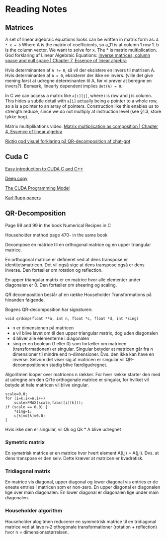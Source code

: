 # Reading Notes

## Matrices

A set of linear algebraic equations looks can be written in matrix form as:
`A * x = b`
Where A is the matrix of coefficients, so a_11 is at column 1 row 1. b is the column vector. We want to solve for x. The \* is matrix multiplication.
God forklaring af Linear Algebraic Equations:
[Inverse matrices, column space and null space | Chapter 7, Essence of linear algebra](https://youtu.be/uQhTuRlWMxw?list=PLZHQObOWTQDPD3MizzM2xVFitgF8hE_ab)

Hvis determinanten af `A != 0`, så vil der eksistere en invers til matrisen A. Hvis determinanten af `A = 0`, eksisterer der ikke en invers. (ville det give mening først at udregne determinanten til A, før vi prøver at beregne en invers?). Bemærk, linearly dependent implies `det(A) = 0`.

In C we can access a matrix like `a[i][j]`, where i is row and j is column. This hides a subtle detail with `a[i]` actually being a pointer to a whole row, so a is a pointer to an array of pointers. Construction like this enables us to strength reduce, since we do not multiply at instruction level (see §1.3, store tykke bog).

Matrix multiplikations video:
[Matrix multiplication as composition | Chapter 4, Essence of linear algebra](https://youtu.be/XkY2DOUCWMU?list=PLZHQObOWTQDPD3MizzM2xVFitgF8hE_ab)

[Rigtig god visuel forklaring på QR-decomposition af chat-gpt](https://chat.openai.com/share/c3d4a5bb-2d47-453d-83ab-be67e55bf617)

## Cuda C

[Easy introduction to CUDA C and C++](https://developer.nvidia.com/blog/easy-introduction-cuda-c-and-c/)

[Deep copy](https://forums.developer.nvidia.com/t/clean-way-of-copying-a-struct-with-pointers-to-the-gpu/225833/2)

[The CUDA Programming Model](https://developer.nvidia.com/blog/cuda-refresher-cuda-programming-model/)

[Karl Rupp papers](https://www.karlrupp.net/publications/journal-articles/)

## QR-Decomposition

Page 98 and 99 in the book Numerical Recipes in C

Householder method page 470- in the same book

Decompose en matrice til en orthogonal matrice og en upper triangular matrice. 

En orthogonal matrice er defineret ved at dens transpose er identitetsmatricen. Det vil også sige at dens transpose også er dens inverse. Den fortæller om rotation og reflection.

En upper triangular matrix er en matrice hvor alle elementer under diagonalen er 0. Den fortæller om sheering og scaling.

QR decomposition består af en række Householder Transformations på hinanden følgende. 

Bogens QR-decomposition har signaturen: 

    void qrdcmp(float **a, int n, float *c, float *d, int *sing)

- n er dimensionen på matricen
- a vil blive lavet om til den upper triangular matrix, dog uden diagonalen
- d bliver alle elementerne i diagonalen
- sing er en boolean (1 eller 0) som fortæller om matricen (transformationen) er singular. Singular betyder at matricen går fra n dimensioner til mindre end n-dimensioner. Dvs. den ikke kan have en inverse. Selvom det viser sig at matricen er singular vil QR-decompositionen stadig blive færdigudregnet. 

Algoritmen looper over matricens n rækker. 
For hver række starter den med at udregne om den Qi'te orthogonale matrice er singular, for hvilket vil betyde at hele matricen vil blive singular. 

    scale=0.0;
    for (i=k;i<=n;i++) 
        scale=FMAX(scale,fabs([i][k]));
    if (scale == 0.0) {
        *sing=1;
        c[k]=d[k]=0.0;
    }

Hvis ikke den er singular, vil Qk og Qk * A blive udregnet

### Symetric matrix

En symetrisk matrice er en matrice hvor hvert element A(i,j) = A(j,i). Dvs. at dens transpose er den selv. Dette kræver at matricen er kvadratisk. 

### Tridiagonal matrix

En matrice vis diagonal, upper diagonal og lower diagonal vis entries er de eneste entries i matricen som er non-zero. 
En upper diagonal er diagonalen lige over main diagonalen. En lower diagonal er diagonalen lige under main diagonalen. 

### Householder algorithm

Householder alogitmen reducerer en symmetrisk matrice til en tridiagonal matrice ved at lave n-2 othogonale transformationer (rotation + reflection) hvor n = dimensionsstørrelsen. 

